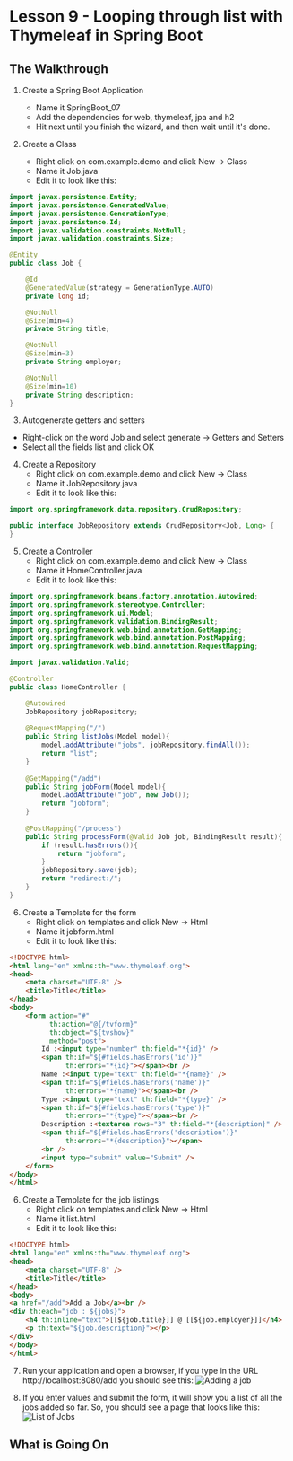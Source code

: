# Lesson 9 - Looping through list with Thymeleaf in Spring Boot 
## The Walkthrough 

1. Create a Spring Boot Application 
	* Name it SpringBoot_07 
	* Add the dependencies for web, thymeleaf, jpa and h2 
	* Hit next until you finish the wizard, and then wait until it's done.    

2. Create a Class 
	* Right click on com.example.demo and click New -> Class 
	* Name it Job.java 
	* Edit it to look like this: 
```java
import javax.persistence.Entity;
import javax.persistence.GeneratedValue;
import javax.persistence.GenerationType;
import javax.persistence.Id;
import javax.validation.constraints.NotNull;
import javax.validation.constraints.Size;

@Entity
public class Job {

    @Id
    @GeneratedValue(strategy = GenerationType.AUTO)
    private long id;

    @NotNull
    @Size(min=4)
    private String title;

    @NotNull
    @Size(min=3)
    private String employer;

    @NotNull
    @Size(min=10)
    private String description;
}
```

3. Autogenerate getters and setters
  * Right-click on the word Job and select generate -> Getters and Setters
  * Select all the fields list and click OK

4. Create a Repository 
	* Right click on com.example.demo and click New -> Class 
	* Name it JobRepository.java 
	* Edit it to look like this: 
```java
import org.springframework.data.repository.CrudRepository;

public interface JobRepository extends CrudRepository<Job, Long> {    
}
```

5. Create a Controller 
	* Right click on com.example.demo and click New -> Class 
	* Name it HomeController.java 
	* Edit it to look like this: 
```java
import org.springframework.beans.factory.annotation.Autowired;
import org.springframework.stereotype.Controller;
import org.springframework.ui.Model;
import org.springframework.validation.BindingResult;
import org.springframework.web.bind.annotation.GetMapping;
import org.springframework.web.bind.annotation.PostMapping;
import org.springframework.web.bind.annotation.RequestMapping;

import javax.validation.Valid;

@Controller
public class HomeController {

    @Autowired
    JobRepository jobRepository;
    
    @RequestMapping("/")
    public String listJobs(Model model){
        model.addAttribute("jobs", jobRepository.findAll());
        return "list";
    }
    
    @GetMapping("/add")
    public String jobForm(Model model){
        model.addAttribute("job", new Job());
        return "jobform";
    }
    
    @PostMapping("/process")
    public String processForm(@Valid Job job, BindingResult result){
        if (result.hasErrors()){
            return "jobform";
        }
        jobRepository.save(job);
        return "redirect:/";
    }
}
```

6. Create a Template for the form
  	* Right click on templates and click New -> Html 
	* Name it jobform.html 
	* Edit it to look like this: 
```html
<!DOCTYPE html>
<html lang="en" xmlns:th="www.thymeleaf.org">
<head>
    <meta charset="UTF-8" />
    <title>Title</title>
</head>
<body>
    <form action="#" 
          th:action="@{/tvform}" 
          th:object="${tvshow}" 
          method="post">
        Id :<input type="number" th:field="*{id}" />
        <span th:if="${#fields.hasErrors('id')}" 
              th:errors="*{id}"></span><br />
        Name :<input type="text" th:field="*{name}" />
        <span th:if="${#fields.hasErrors('name')}" 
              th:errors="*{name}"></span><br />
        Type :<input type="text" th:field="*{type}" />
        <span th:if="${#fields.hasErrors('type')}" 
              th:errors="*{type}"></span><br />
        Description :<textarea rows="3" th:field="*{description}" />
        <span th:if="${#fields.hasErrors('description')}"
              th:errors="*{description}"></span>
        <br />
        <input type="submit" value="Submit" />
    </form>
</body>
</html>
```

6. Create a Template for the job listings
  	* Right click on templates and click New -> Html 
	* Name it list.html 
	* Edit it to look like this: 
```html
<!DOCTYPE html>
<html lang="en" xmlns:th="www.thymeleaf.org">
<head>
    <meta charset="UTF-8" />
    <title>Title</title>
</head>
<body>
<a href="/add">Add a Job</a><br />
<div th:each="job : ${jobs}">
    <h4 th:inline="text">[[${job.title}]] @ [[${job.employer}]]</h4>
    <p th:text="${job.description}"></p>
</div>
</body>
</html>
```

7. Run your application and open a browser, if you type in the URL http://localhost:8080/add you should see this: 
![Adding a job](https://github.com/ajhenley/unofficialguides/blob/master/IntroToSpringBoot/img/Lesson19a.png "Adding a job")

8. If you enter values and submit the form, it will show you a list of all the jobs added so far. So, you should see a page that looks like this:  
![List of Jobs](https://github.com/ajhenley/unofficialguides/blob/master/IntroToSpringBoot/img/Lesson19b.png "List of Jobs")


## What is Going On
